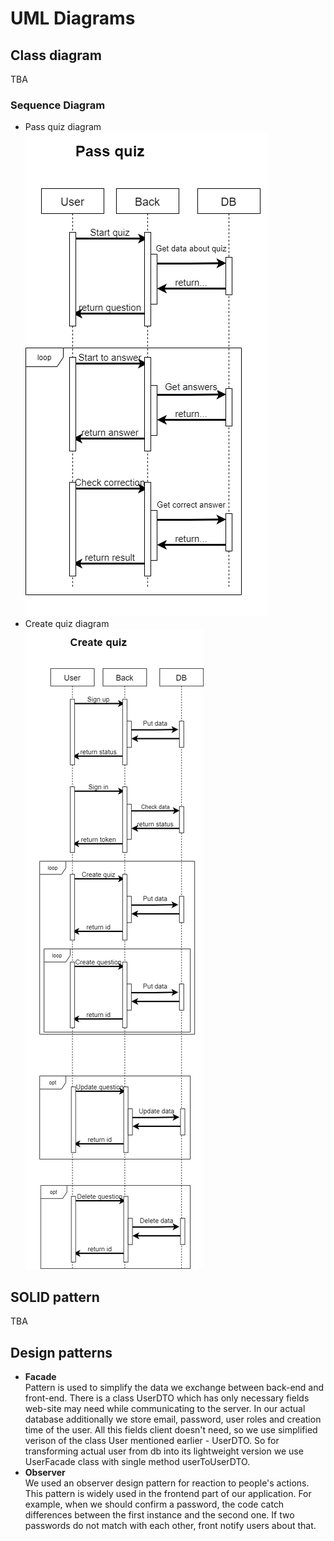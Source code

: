 # UML Diagrams
## Class diagram
TBA

### Sequence Diagram
- Pass quiz diagram\
  ![Pass quiz](/documentation/diagrams/pass_quiz_diagram.png)
- Create quiz diagram\
  ![Create quiz](/documentation/diagrams/create_quiz_diagram.png)

## SOLID pattern
TBA

## Design patterns
- **Facade**\
Pattern is used to simplify the data we exchange between back-end and front-end. There is a class UserDTO which has only necessary fields web-site may need while communicating to the server. In our actual database additionally we store email, password, user roles and creation time of the user. All this fields client doesn't need, so we use simplified verison of the class User mentioned earlier - UserDTO.  So for transforming actual user from db into its lightweight version we use UserFacade class with single method userToUserDTO.
- **Observer**\
We used an observer design pattern for reaction to people's actions. This pattern is widely used in the frontend part of our application. For example, when we should confirm a password, the code catch differences between the first instance and the second one. If two passwords do not match with each other, front notify users about that.
